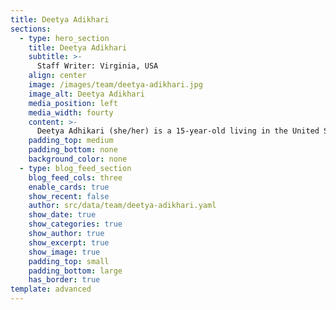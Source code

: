 ```yaml
---
title: Deetya Adikhari
sections:
  - type: hero_section
    title: Deetya Adikhari
    subtitle: >-
      Staff Writer: Virginia, USA
    align: center
    image: /images/team/deetya-adikhari.jpg
    image_alt: Deetya Adikhari
    media_position: left
    media_width: fourty
    content: >-
      Deetya Adhikari (she/her) is a 15-year-old living in the United States. She has interests in a variety of topics/subjects such as philosophy, writing, and coding. She also is a black belt in taekwondo and loves to play guitar. You could find Deetya reading books, playing video games, or binging a tv show in her free time.
    padding_top: medium
    padding_bottom: none
    background_color: none
  - type: blog_feed_section
    blog_feed_cols: three
    enable_cards: true
    show_recent: false
    author: src/data/team/deetya-adikhari.yaml
    show_date: true
    show_categories: true
    show_author: true
    show_excerpt: true
    show_image: true
    padding_top: small
    padding_bottom: large
    has_border: true
template: advanced
---
```

